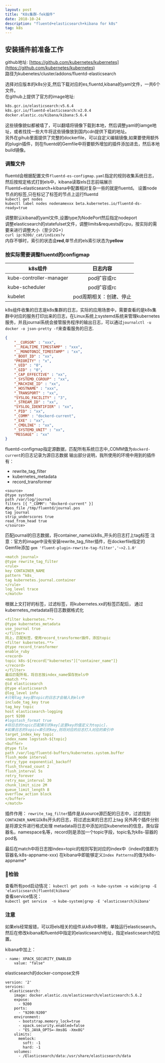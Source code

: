 ```yaml
---
layout: post
title: "K8s集群-fek插件"
date: 2018-10-24  
description: "fluentd+elasticsearch+kibana for k8s"
tag: k8s  
---  
```


## 安装插件前准备工作

github地址: [https://github.com/kubernetes/kubernetes](https://github.com/kubernetes/kubernetes)  
路径为kubenetes/cluster/addons/fluentd-elasticsearch  

选择对应版本的k8s分支,然后下载对应的es,fluentd,kibana的yaml文件，一共6个文件。  
在github上提供了官方的image地址:  

```bash
k8s.gcr.io/elasticsearch:v5.6.4
k8s.gcr.io/fluentd-elasticsearch:v2.0.4
docker.elastic.co/kibana/kibana:5.6.4
```  

这些镜像貌似都被墙了，可以翻墙将镜像下载到本地，然后调整yaml的iamge地址，或者找找一些大牛将这些镜像放到国内cdn提供下载的地址。  
另外在gihub里面提供了完整的dockerfile，可以自定义编辑镜像,如果要使用额外的plugin插件，则在fluentd的Gemfile中将要额外增加的插件添加进去，然后本地build镜像。  
      
### 调整文件       

fluentd会根据配置文件`fluentd-es-configmap.yaml`指定的规则收集系统日志，然后按规定格式打到els中，kibana读取els日志前端展示   
Fluentd+elasticsearch+kibana中配置相对复杂一些的就是fluentd。
设置node节点的标签,只在标记了标签的节点上运行fluentd  
`kubectl get nodes`  
`kubectl label nodes nodenamexxx beta.kubernetes.io/fluentd-ds-ready=true`  
  
调整默认kibana的yaml文件,设置type为NodePort然后指定nodeport  
调整elasticsearch的statefulset文件，调整limits&requests的cpu，按实际的需要来进行调整大小（至少2G+）  
`curl ip:9200/_cat/indices?v`  
内存不够时，索引的状态会**red**,单节点的els索引状态为**yellow**  

### 按实际需要调整fluentd的configmap

| k8s组件 | 日志内容 |
| ------ | :------: | 
| kube-controller-manager | pod扩容或rc |
| kube-scheduler | pod扩容或rc |
| kubelet | pod周期相关：创建、停止 |

k8s组件收集的日志是k8s集群的日志，实际的应用场景中，需要查看的是k8s集群中对应的服务打印出来的日志，在Linux系统上systemd系统来管理kubernetes服务，并且journal系统会接管服务程序的输出日志，可以通过`journalctl -u docker -o json-pretty -f`来查看服务的日志. 

```json
{
	"__CURSOR" : "xxx",
	"__REALTIME_TIMESTAMP" : "xxx",
	"__MONOTONIC_TIMESTAMP" : "xx",
	"_BOOT_ID" : "xx",
	"PRIORITY" : "x",
	"_UID" : "0",
	"_GID" : "0",
	"_CAP_EFFECTIVE" : "xx",
	"_SYSTEMD_CGROUP" : "xx",
	"_MACHINE_ID" : "xx",
	"_HOSTNAME" : "xxx",
	"_TRANSPORT" : "xx",
	"SYSLOG_FACILITY" : "3",
	"_STREAM_ID" : "xx",
	"SYSLOG_IDENTIFIER" : "xx",
	"_PID" : "xx",
	"_COMM" : "dockerd-current",
	"_EXE" : "xx",
	"_CMDLINE" : "xx",
	"_SYSTEMD_UNIT" : "xx",
	"MESSAGE" : "xx"
}
```
 
fluentd-configmap指定源数据，匹配所有系统日志中_COMM值为`dockerd-current`的日志记录为源日志数据
输出部分说明，我所使用的环境中用到的插件有：
- rewrite_tag_filter
- kubernetes_metadata
- record_transformer

```
<source>
@type systemd
path /var/log/journal
filters [{ "_COMM": "dockerd-current" }]
#pos_file /tmp/fluentd/journal.pos
tag journal
strip_underscores true
read_from_head true
</source>
```

匹配journal的日志数据，将container_name以k8s_开头的日志打上tag标签
注意：官方的image中没有安装rewrite_tag_filter插件，在dockerfile指定的Gemfile添加
`gem 'fluent-plugin-rewrite-tag-filter','~>2.1.0'`

```yml
<match journal>
@type rewrite_tag_filter
<rule>
key CONTAINER_NAME
pattern ^k8s_
tag kubernetes.journal.container
</rule>
log_level trace
</match>
```

根据上文打好的标签，过滤标签，将kubernetes.xx的标签匹配后，
通过kubernetes_metadata将日志数据格式化

```yml
<filter kubernetes.**>
@type kubernetes_metadata
use_journal true
</filter>
同上，匹配标签，使用record_transformer插件，添加topic
<filter kubernetes.**>
@type record_transformer
enable_ruby
<record>
topic k8s-${record["kubernetes"]["container_name"]}
</record>
</filter>
最后匹配所有，将日志按index_name保存到els中
<match **>
@id elasticsearch
@type elasticsearch
@log_level info
#只有tag_key是topic的日志才会输入到els中
include_tag_key true
tag_key topic
host elasticsearch-logging
port 9200
#logstash_format true
#将日志的topic匹配索引的key[这里key的值定义为topic]，
#如果日志的topic=索引的key,则将对应的日志打入对应的索引中
target_index_key topic
index_name logstash-${topic}
<buffer>
@type file
path /var/log/fluentd-buffers/kubernetes.system.buffer
flush_mode interval
retry_type exponential_backoff
flush_thread_count 2
flush_interval 5s
retry_forever
retry_max_interval 30
chunk_limit_size 2M
queue_limit_length 8
overflow_action block
</buffer>
</match>
```

插件作用：
`rewrite_tag_filter`插件是从source源匹配的日志中，过滤找到`CONTAINER_NAME`以k8s开头的日志，将过滤出来的日志打上tag
另外两个插件分别是将源文件进行格式处理
metadata将日志中添加对应kubenetes的信息，类似容器名，namespace名等，record则是添加一个topic字段，topic名为k8s-容器的pod名

最后在match中将日志按index=topic的规则写到对应的index中（index的值即为容器名:k8s-appname-xxx)
在kibana中即能够定义`Index Patterns`的值为k8s-appname*

### 检验

查看所有pod启动情况：
`kubectl get pods -n kube-system -o wide|grep -E 'elasticsearch|fluentd|kibana'`       
查看service情况：     
`kubectl get service  -n kube-system|grep -E 'elasticsearch|kibana'`      

### 注意
            
如果els经常报错，可以将els相关的组件从k8s中移除，单独运行elasticsearch。
然后在修改kibana和fluentd中指定的elasticsearch地址，指定elasticsearch的位置。       
        
kibana中加上：      
```      
- name: XPACK_SECURITY_ENABLED       
    value: "false"       
```       
elasticsearch的docker-compose文件
```      
version: '2'      
services:      
  elasticsearch:      
    image: docker.elastic.co/elasticsearch/elasticsearch:5.6.2      
    expose:      
      - 9200      
    ports:     
      - "9200:9200"      
    environment:      
      - bootstrap.memory_lock=true      
      - xpack.security.enabled=false      
      - "ES_JAVA_OPTS=-Xms8G -Xmx8G"      
    ulimits:      
      memlock:      
        soft: -1      
        hard: -1      
    volumes:      
      - /Elasticsearch/data:/usr/share/elasticsearch/data      
```       
